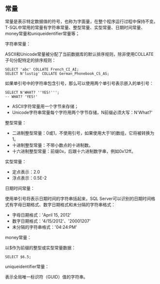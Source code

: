 ## 常量

常量是表示特定数据值的符号，也称为字面量，在整个程序运行过程中保持不变。T-SQL中常用的常量有字符串常量、整型常量、实型常量、日期时间常量、money常量和uniqueidentifier常量等；

字符串常量：

ASCⅡ和Unicode常量被分配了当前数据库的默认排序规则，除非使用COLLATE子句分配特定的排序规则：

```
SELECT 'abc' COLLATE French_CI_AI;
SELECT N'lustig' COLLATE German_Phonebook_CS_AS;
```

如果单引号中的字符串包含引号，那么可以使用两个单引号表示嵌入的单引号：

```
SELECT N'WHAT? ''YES!''';
-- WHAT? 'YES!'
```

* ASCⅡ字符常量用一个字节来存储；
* Unicode字符串常量每个字符用两个字节存储，N前缀必须大写：N'What?'

整型常量：

* 二进制整型常量：0或1，不使用引号，如果使用大于1的数组，它将被转换为1。
* 十进制整型常量：不带小数点的十进制数。
* 十六进制整型常量：前缀0x，后跟十六进制数字串，例如0x12ff。

实型常量：

* 定点表示：2.0
* 浮点表示：0.5E-2

日期时间常量：

使用单引号将表示日期时间的字符串括起来，SQL Server可以识别的日期时间格式有字母日期格式、数字日期格式和未分隔的字符串格式：

* 字母日期格式：'April 15, 2012'
* 数字日期格式：'4/15/2012'、'20001207'
* 未分隔的字符串格式：'04:24:PM'

money常量：

以$作为前缀的整型或实型常量数据：

```
SELECT $6.5;
```

uniqueidentifier常量：

表示全局唯一标识符（GUID）值的字符串。

